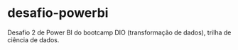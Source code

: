 # desafio-powerbi
Desafio 2 de Power BI do bootcamp DIO (transformação de dados), trilha de ciência de dados.
